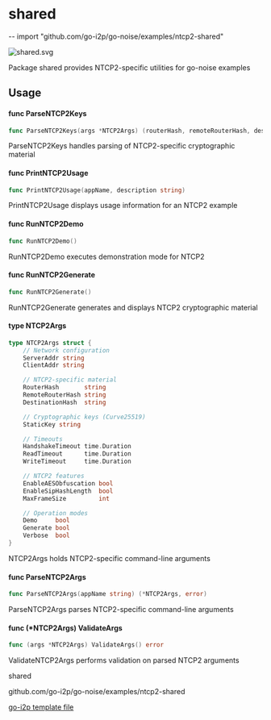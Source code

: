 # shared
--
    import "github.com/go-i2p/go-noise/examples/ntcp2-shared"

![shared.svg](shared.svg)

Package shared provides NTCP2-specific utilities for go-noise examples

## Usage

#### func  ParseNTCP2Keys

```go
func ParseNTCP2Keys(args *NTCP2Args) (routerHash, remoteRouterHash, destHash, staticKey []byte, err error)
```
ParseNTCP2Keys handles parsing of NTCP2-specific cryptographic material

#### func  PrintNTCP2Usage

```go
func PrintNTCP2Usage(appName, description string)
```
PrintNTCP2Usage displays usage information for an NTCP2 example

#### func  RunNTCP2Demo

```go
func RunNTCP2Demo()
```
RunNTCP2Demo executes demonstration mode for NTCP2

#### func  RunNTCP2Generate

```go
func RunNTCP2Generate()
```
RunNTCP2Generate generates and displays NTCP2 cryptographic material

#### type NTCP2Args

```go
type NTCP2Args struct {
	// Network configuration
	ServerAddr string
	ClientAddr string

	// NTCP2-specific material
	RouterHash       string
	RemoteRouterHash string
	DestinationHash  string

	// Cryptographic keys (Curve25519)
	StaticKey string

	// Timeouts
	HandshakeTimeout time.Duration
	ReadTimeout      time.Duration
	WriteTimeout     time.Duration

	// NTCP2 features
	EnableAESObfuscation bool
	EnableSipHashLength  bool
	MaxFrameSize         int

	// Operation modes
	Demo     bool
	Generate bool
	Verbose  bool
}
```

NTCP2Args holds NTCP2-specific command-line arguments

#### func  ParseNTCP2Args

```go
func ParseNTCP2Args(appName string) (*NTCP2Args, error)
```
ParseNTCP2Args parses NTCP2-specific command-line arguments

#### func (*NTCP2Args) ValidateArgs

```go
func (args *NTCP2Args) ValidateArgs() error
```
ValidateNTCP2Args performs validation on parsed NTCP2 arguments



shared 

github.com/go-i2p/go-noise/examples/ntcp2-shared

[go-i2p template file](/template.md)
